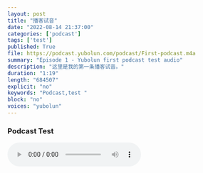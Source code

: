 ```yaml
---
layout: post
title: "播客试音"
date: "2022-08-14 21:37:00"
categories: ['podcast']
tags: ['test']
published: True
file: https://podcast.yubolun.com/podcast/First-podcast.m4a
summary: "Episode 1 - Yubolun first podcast test audio"
description: "这里是我的第一条播客试音。"
duration: "1:19" 
length: "684507"
explicit: "no" 
keywords: "Podcast,test "
block: "no" 
voices: "yubolun"
---
```


### Podcast Test

<audio src={{post.file}} type="audio/x-m4a" controls autoplay /> 
  
这是我的第一条播客试音～
